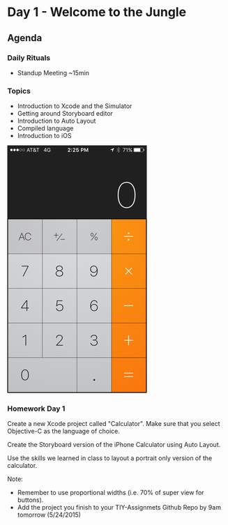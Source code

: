 # Day 1 - Welcome to the Jungle

## Agenda

### Daily Rituals

* Standup Meeting ~15min

### Topics
* Introduction to Xcode and the Simulator
* Getting around Storyboard editor
* Introduction to Auto Layout
* Compiled language
* Introduction to iOS


![Calculator](calc.jpg)

### Homework Day 1

Create a new Xcode project called "Calculator". Make sure that you select Objective-C as the language of choice.

Create the Storyboard version of the iPhone Calculator using Auto Layout. 

Use the skills we learned in class to layout a portrait only version of the calculator.

Note:

* Remember to use proportional widths (i.e. 70% of super view for buttons).
* Add the project you finish to your TIY-Assignmets Github Repo by 9am tomorrow (5/24/2015)

